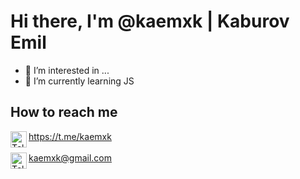 # Hi there, I'm @kaemxk | Kaburov Emil

- 👀 I’m interested in ...
- 🌱 I’m currently learning JS
## How to reach me 
<img align="left" alt="Telegram" width="26px" height="26px" src="https://cdn-icons-png.flaticon.com/512/2111/2111646.png" /> https://t.me/kaemxk
<br><br>
<img align="left" alt="Telegram" width="26px" height="26px" src="https://cdn-icons-png.flaticon.com/512/732/732200.png" /> kaemxk@gmail.com


<!---
- 👋 Hi, I’m @kaemxk
- 👀 I’m interested in ...
- 🌱 I’m currently learning ...
- 💞️ I’m looking to collaborate on ...
- 📫 How to reach me ...
--->
